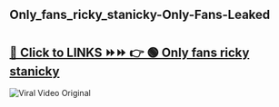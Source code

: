 
 ## Only_fans_ricky_stanicky-Only-Fans-Leaked

# <h2><a href="https://clipsfans.com/Only_fans_ricky_stanicky&ref=git">🔗 Click to LINKS ⏩⏩ 👉 🟢 Only fans ricky stanicky </a></h2>

<a href="https://clipsfans.com/Only_fans_ricky_stanicky&ref=git" rel="nofollow" data-target="animated-image.originalLink"><img src="https://i.ibb.co.com/xMMVF88/686577567.gif" alt="Viral Video Original" style="max-width: 100%; display: inline-block;" data-target="animated-image.originalImage"></a>
